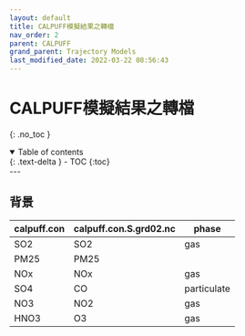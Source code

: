 ```yaml
---
layout: default
title: CALPUFF模擬結果之轉檔
nav_order: 2
parent: CALPUFF
grand_parent: Trajectory Models
last_modified_date: 2022-03-22 08:56:43
---
```


# CALPUFF模擬結果之轉檔
{: .no_toc }

<details open markdown="block">
  <summary>
    Table of contents
  </summary>
  {: .text-delta }
- TOC
{:toc}
</details>
---

## 背景

|calpuff.con|calpuff.con.S.grd02.nc|phase|
|-|-|-|
|SO2|SO2|gas|
|PM25|PM25|
|NOx|NOx|gas|
|SO4|CO|particulate|
|NO3|NO2|gas|
|HNO3|O3|gas|